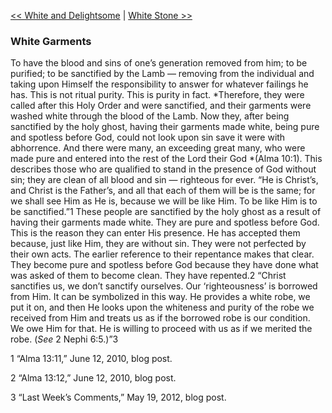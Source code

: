 [<< White and Delightsome](White%20and%20Delightsome.md)  |  [White Stone >>](White%20Stone.md)

### White Garments
To have the blood and sins of one’s generation removed from him; to be purified; to be sanctified by the Lamb — removing from the individual and taking upon Himself the responsibility to answer for whatever failings he has. This is not ritual purity. This is purity in fact. *Therefore, they were called after this Holy Order and were sanctified, and their garments were washed white through the blood of the Lamb. Now they, after being sanctified by the holy ghost, having their garments made white, being pure and spotless before God, could not look upon sin save it were with abhorrence. And there were many, an exceeding great many, who were made pure and entered into the rest of the Lord their God *(Alma 10:1). This describes those who are qualified to stand in the presence of God without sin; they are clean of all blood and sin — righteous for ever. “He is Christ’s, and Christ is the Father’s, and all that each of them will be is the same; for we shall see Him as He is, because we will be like Him. To be like Him is to be sanctified.”1 These people are sanctified by the holy ghost as a result of having their garments made white. They are pure and spotless before God. This is the reason they can enter His presence. He has accepted them because, just like Him, they are without sin. They were not perfected by their own acts. The earlier reference to their repentance makes that clear. They become pure and spotless before God because they have done what was asked of them to become clean. They have repented.2 “Christ sanctifies us, we don’t sanctify ourselves. Our ‘righteousness’ is borrowed from Him. It can be symbolized in this way. He provides a white robe, we put it on, and then He looks upon the whiteness and purity of the robe we received from Him and treats us as if the borrowed robe is our condition. We owe Him for that. He is willing to proceed with us as if we merited the robe. (*See* 2 Nephi 6:5.)”3



1 “Alma 13:11,” June 12, 2010, blog post.


2 “Alma 13:12,” June 12, 2010, blog post.


3 “Last Week’s Comments,” May 19, 2012, blog post.